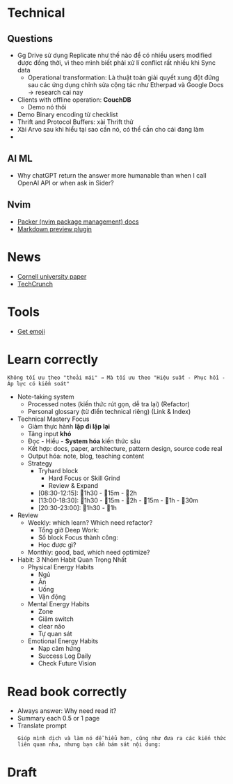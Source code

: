 # Technical

## Questions

- Gg Drive sử dụng Replicate như thế nào để có nhiều users modified được đồng thời, vì theo mình biết phải xử lí conflict rất nhiều khi Sync data
    - Operational transformation: Là thuật toán giải quyết xung đột đứng sau các ứng dụng chỉnh sửa cộng tác như Etherpad  và Google Docs -> research cai nay
- Clients with offline operation: **CouchDB**
    - Demo nó thôi
- Demo Binary encoding từ checklist
- Thrift and Protocol Buffers: xài Thrift thử
- Xài Arvo sau khi hiểu tại sao cần nó, có thể cần cho cái đang làm
- 

## AI ML

- Why chatGPT return the answer more humanable than when I call OpenAI API or when ask in Sider?

## Nvim

- [Packer (nvim package management) docs](https://github.com/wbthomason/packer.nvim)
- [Markdown preview plugin](https://github.com/iamcco/markdown-preview.nvim)

# News

- [Cornell university paper](https://arxiv.org/list?archive=cs&year=2025&month=all&submit=Go)
- [TechCrunch](https://techcrunch.com/latest/)

# Tools

- [Get emoji](https://gist.github.com/rxaviers/7360908)

# Learn correctly

`Không tối ưu theo "thoải mái" → Mà tối ưu theo "Hiệu suất - Phục hồi - Áp lực có kiểm soát"`

- Note-taking system
    - Processed notes (kiến thức rút gọn, dễ tra lại) (Refactor)
    - Personal glossary (từ điển technical riêng) (Link & Index)
- Technical Mastery Focus 
    - Giảm thực hành **lặp đi lặp lại**
    - Tăng input **khó**
    - Đọc - Hiểu - **System hóa** kiến thức sâu
    - Kết hợp: docs, paper, architecture, pattern design, source code real
    - Output hóa: note, blog, teaching content
    - Strategy
        - Tryhard block
            - Hard Focus or Skill Grind
            - Review & Expand
        - [08:30-12:15]: 💪1h30 - 🚧15m - 💪2h
        - [13:00-18:30]: 💪1h30 - 🚧15m - 💪2h - 🚧15m - 💪1h - 🏃30m
        - [20:30-23:00]: 💪1h30 - 🏃1h
- Review
    - Weekly: which learn? Which need refactor?
        - Tổng giờ Deep Work:
        - Số block Focus thành công:
        - Học được gì?
    - Monthly: good, bad, which need optimize? 
- Habit: 3 Nhóm Habit Quan Trọng Nhất
    - Physical Energy Habits
        - Ngủ
        - Ăn
        - Uống
        - Vận động
    - Mental Energy Habits
        - Zone
        - Giảm switch
        - clear não
        - Tự quan sát
    - Emotional Energy Habits
        - Nạp cảm hứng
        - Success Log Daily
        - Check Future Vision

# Read book correctly

- Always answer: Why need read it?
- Summary each 0.5 or 1 page
- Translate prompt
    ```
    Giúp mình dịch và làm nó dễ hiểu hơn, cũng như đưa ra các kiến thức liên quan nha, nhưng bạn cần bám sát nội dung:

    ```


# Draft
